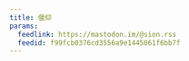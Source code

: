 ```yaml
---
title: 偃仰
params:
  feedlink: https://mastodon.im/@sion.rss
  feedid: f99fcb0376cd3556a9e1445061f6bb7f
---
```

